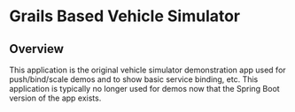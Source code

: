 # Grails Based Vehicle Simulator

## Overview

This application is the original vehicle simulator demonstration app used for push/bind/scale demos and to show basic service binding, etc.  This application is typically no longer used for demos now that the Spring Boot version of the app exists.
